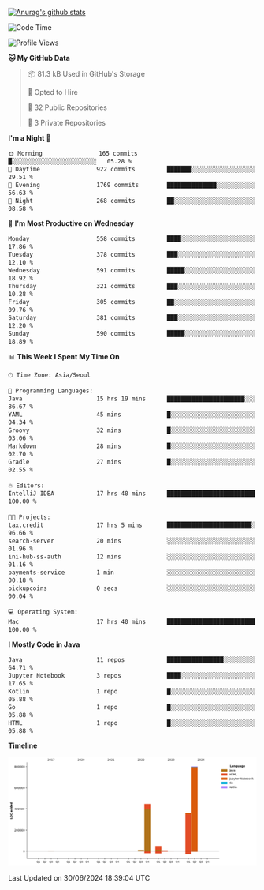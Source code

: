 [![Anurag's github stats](https://github-readme-stats.vercel.app/api?username=hajubal)](https://github.com/anuraghazra/github-readme-stats)

<!--START_SECTION:waka-->
![Code Time](http://img.shields.io/badge/Code%20Time-66%20hrs%2040%20mins-blue)

![Profile Views](http://img.shields.io/badge/Profile%20Views-0-blue)

**🐱 My GitHub Data** 

> 📦 81.3 kB Used in GitHub's Storage 
 > 
> 💼 Opted to Hire
 > 
> 📜 32 Public Repositories 
 > 
> 🔑 3 Private Repositories 
 > 
**I'm a Night 🦉** 

```text
🌞 Morning                165 commits         █░░░░░░░░░░░░░░░░░░░░░░░░   05.28 % 
🌆 Daytime                922 commits         ███████░░░░░░░░░░░░░░░░░░   29.51 % 
🌃 Evening                1769 commits        ██████████████░░░░░░░░░░░   56.63 % 
🌙 Night                  268 commits         ██░░░░░░░░░░░░░░░░░░░░░░░   08.58 % 
```
📅 **I'm Most Productive on Wednesday** 

```text
Monday                   558 commits         ████░░░░░░░░░░░░░░░░░░░░░   17.86 % 
Tuesday                  378 commits         ███░░░░░░░░░░░░░░░░░░░░░░   12.10 % 
Wednesday                591 commits         █████░░░░░░░░░░░░░░░░░░░░   18.92 % 
Thursday                 321 commits         ███░░░░░░░░░░░░░░░░░░░░░░   10.28 % 
Friday                   305 commits         ██░░░░░░░░░░░░░░░░░░░░░░░   09.76 % 
Saturday                 381 commits         ███░░░░░░░░░░░░░░░░░░░░░░   12.20 % 
Sunday                   590 commits         █████░░░░░░░░░░░░░░░░░░░░   18.89 % 
```


📊 **This Week I Spent My Time On** 

```text
🕑︎ Time Zone: Asia/Seoul

💬 Programming Languages: 
Java                     15 hrs 19 mins      ██████████████████████░░░   86.67 % 
YAML                     45 mins             █░░░░░░░░░░░░░░░░░░░░░░░░   04.34 % 
Groovy                   32 mins             █░░░░░░░░░░░░░░░░░░░░░░░░   03.06 % 
Markdown                 28 mins             █░░░░░░░░░░░░░░░░░░░░░░░░   02.70 % 
Gradle                   27 mins             █░░░░░░░░░░░░░░░░░░░░░░░░   02.55 % 

🔥 Editors: 
IntelliJ IDEA            17 hrs 40 mins      █████████████████████████   100.00 % 

🐱‍💻 Projects: 
tax.credit               17 hrs 5 mins       ████████████████████████░   96.66 % 
search-server            20 mins             ░░░░░░░░░░░░░░░░░░░░░░░░░   01.96 % 
ini-hub-ss-auth          12 mins             ░░░░░░░░░░░░░░░░░░░░░░░░░   01.16 % 
payments-service         1 min               ░░░░░░░░░░░░░░░░░░░░░░░░░   00.18 % 
pickupcoins              0 secs              ░░░░░░░░░░░░░░░░░░░░░░░░░   00.04 % 

💻 Operating System: 
Mac                      17 hrs 40 mins      █████████████████████████   100.00 % 
```

**I Mostly Code in Java** 

```text
Java                     11 repos            ████████████████░░░░░░░░░   64.71 % 
Jupyter Notebook         3 repos             ████░░░░░░░░░░░░░░░░░░░░░   17.65 % 
Kotlin                   1 repo              █░░░░░░░░░░░░░░░░░░░░░░░░   05.88 % 
Go                       1 repo              █░░░░░░░░░░░░░░░░░░░░░░░░   05.88 % 
HTML                     1 repo              █░░░░░░░░░░░░░░░░░░░░░░░░   05.88 % 
```



**Timeline**

![Lines of Code chart](https://raw.githubusercontent.com/hajubal/hajubal/main/assets/bar_graph.png)


 Last Updated on 30/06/2024 18:39:04 UTC
<!--END_SECTION:waka-->